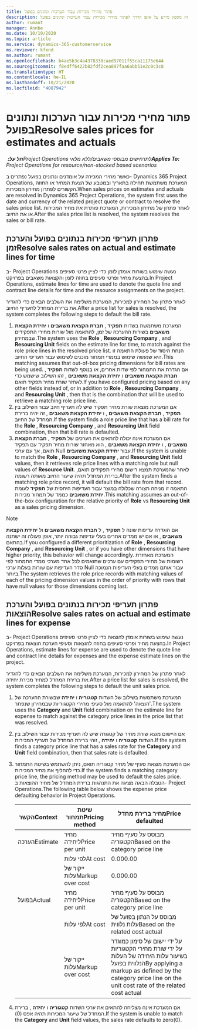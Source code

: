 ```yaml
---
title: פתור מחירי מכירות עבור הערכות ונתונים בפועל
description: נושא זה מספק מידע על אופן הדרך לפתור מחירי מכירות עבור הערכות ונתונים בפועל.
author: rumant
manager: Annbe
ms.date: 10/19/2020
ms.topic: article
ms.service: dynamics-365-customerservice
ms.reviewer: kfend
ms.author: rumant
ms.openlocfilehash: b4ae5b3c4a4378330caed97011f55ca11175e644
ms.sourcegitcommit: f8edff6422b82fdf2cea897faa6abb51e2c0c3c8
ms.translationtype: HT
ms.contentlocale: he-IL
ms.lasthandoff: 10/21/2020
ms.locfileid: "4087942"
---
```

# <a name="resolve-sales-prices-for-estimates-and-actuals"></a><span data-ttu-id="7b78f-103">פתור מחירי מכירות עבור הערכות ונתונים בפועל</span><span class="sxs-lookup"><span data-stu-id="7b78f-103">Resolve sales prices for estimates and actuals</span></span>

<span data-ttu-id="7b78f-104">_**חל על:** ‏Project Operations לתרחישים מבוססי משאבים/ללא מלאי_</span><span class="sxs-lookup"><span data-stu-id="7b78f-104">_**Applies To:** Project Operations for resource/non-stocked based scenarios_</span></span>

<span data-ttu-id="7b78f-105">כאשר מחירי המכירה על אומדנים ונתונים בפועל נפתרים ב- Dynamics 365 Project Operations, המערכת משתמשת תחילה בתאריך ובמטבע של הצעת המחיר או החוזה הקשורים לפתרון מחירון המכירות.</span><span class="sxs-lookup"><span data-stu-id="7b78f-105">When sales prices on estimates and actuals are resolved in Dynamics 365 Project Operations, the system first uses the date and currency of the related project quote or contract to resolve the sales price list.</span></span> <span data-ttu-id="7b78f-106">לאחר פתרון של מחירון המכירות, המערכת פותרת את מחיר המכירות או את החיוב.</span><span class="sxs-lookup"><span data-stu-id="7b78f-106">After the sales price list is resolved, the system resolves the sales or bill rate.</span></span>

## <a name="resolve-sales-rates-on-actual-and-estimate-lines-for-time"></a><span data-ttu-id="7b78f-107">פתרון תעריפי מכירות בנתונים בפועל והערכת זמן</span><span class="sxs-lookup"><span data-stu-id="7b78f-107">Resolve sales rates on actual and estimate lines for time</span></span>

<span data-ttu-id="7b78f-108">ב- Project Operations נעשה שימוש בשורות אומדן לזמן כדי לציין פרטי סעיפים בהצעת מחיר ופרטי סעיפים בחוזה לזמן והקצאות משאבים בפרויקט.</span><span class="sxs-lookup"><span data-stu-id="7b78f-108">In Project Operations, estimate lines for time are used to denote the quote line and contract line details for time and the resource assignments on the project.</span></span>

<span data-ttu-id="7b78f-109">לאחר פתרון של המחירון למכירות, המערכת משלימה את השלבים הבאים כדי להגדיר את ברירת המחדל לתעריף החיוב.</span><span class="sxs-lookup"><span data-stu-id="7b78f-109">After a price list for sales is resolved, the system completes the following steps to default the bill rate.</span></span>

1. <span data-ttu-id="7b78f-110">המערכת משתמשת בשדות **תפקיד** , **חברת הקצאת משאבים** ו **יחידת הקצאת משאבים** בשורות ההערכה של זמן, להתאמה מול שורות מחירי התפקידים שבמחירון.</span><span class="sxs-lookup"><span data-stu-id="7b78f-110">The system uses the **Role** , **Resourcing Company** , and **Resourcing Unit** fields on the estimate line for time, to match against the role price lines in the resolved price list.</span></span> <span data-ttu-id="7b78f-111">הנחת היסוד של פעולת התאמה זו היא שנעשה שימוש בממדי תמחור מוכנים לשימוש עבור תעריפי החיוב.</span><span class="sxs-lookup"><span data-stu-id="7b78f-111">This matching assumes that out-of-box pricing dimensions for bill rates are being used.</span></span> <span data-ttu-id="7b78f-112">אם הגדרת את התמחור לפי שדות אחרים, או בנוסף לשדות **תפקיד** , **חברת הקצאת משאבים** ו **יחידת הקצאת משאבים** , זהו השילוב שישמש כדי לאחזר שורת מחיר תפקיד תואם.</span><span class="sxs-lookup"><span data-stu-id="7b78f-112">If you have configured pricing based on any other fields instead of, or in addition to **Role** , **Resourcing Company** , and **Resourcing Unit** , then that is the combination that will be used to retrieve a matching role price line.</span></span>
2. <span data-ttu-id="7b78f-113">אם המערכת מוצאת שורת מחיר תפקיד שיש לה תעריף חיוב עבור השילוב בין **תפקיד** , **חברת הקצאת משאבים** , ו **יחידת הקצאת משאבים** , זה יהיה ברירת המחדל של החיוב.</span><span class="sxs-lookup"><span data-stu-id="7b78f-113">If the system finds a role price line that has a bill rate for the **Role** , **Resourcing Company** , and **Resourcing Unit** field combination, then that bill rate is defaulted.</span></span>
3. <span data-ttu-id="7b78f-114">אם המערכת אינה יכולה להתאים את הערכים של **תפקיד** , **חברת הקצאת משאבים** , ו **יחידת הקצאת משאבים** , הוא מאחזר שורות מחיר תפקיד עם תפקיד תואם, אך עם ערכי Null עבור **יחידת הקצאת משאבים**.</span><span class="sxs-lookup"><span data-stu-id="7b78f-114">If the system is unable to match the **Role** , **Resourcing Company** , and **Resourcing Unit** field values, then it retrieves role price lines with a matching role but null values of **Resource Unit**.</span></span> <span data-ttu-id="7b78f-115">לאחר שהמערכת תמצא רישום מחירי תפקידים תואם, ברירת המחדל תהיה שיעור החיוב מאותה רשומה.</span><span class="sxs-lookup"><span data-stu-id="7b78f-115">After the system finds a matching role price record, it will default the bill rate from that record.</span></span> <span data-ttu-id="7b78f-116">התאמה זו מניחה תצורה שכלולה במוצר עבור העדיפות היחסית של **תפקיד** לעומת **יחידת משאבים** כממד של תמחור מכירות.</span><span class="sxs-lookup"><span data-stu-id="7b78f-116">This matching assumes an out-of-the-box configuration for the relative priority of **Role** vs **Resourcing Unit** as a sales pricing dimension.</span></span>

> [!NOTE]
> <span data-ttu-id="7b78f-117">אם הוגדרה עדיפות שונה ל **תפקיד** , ל **חברת הקצאת משאבים** ול **יחידת הקצאת משאבים** , או אם יש ממדים אחרים בעלי עדיפות גבוהה יותר, אופן פעולה זה ישתנה בהתאם.</span><span class="sxs-lookup"><span data-stu-id="7b78f-117">If you configured a different prioritization of **Role** , **Resourcing Company** , and **Resourcing Unit** , or if you have other dimensions that have higher priority, this behavior will change accordingly.</span></span> <span data-ttu-id="7b78f-118">המערכת מאחזרת רשומות של מחירי תפקידים עם ערכים שתואמים לכל אחד מערכי ממדי התמחור לפי סדר העדיפות עם שורות בעלות ערכי Null עבור אותם ממדים בעלי העדיפות הנמוכה ביותר.</span><span class="sxs-lookup"><span data-stu-id="7b78f-118">The system retrieves the role price records with matching values of each of the pricing dimension values in the order of priority with rows that have null values for those dimensions coming last.</span></span>

## <a name="resolve-sales-rates-on-actual-and-estimate-lines-for-expense"></a><span data-ttu-id="7b78f-119">פתרון תעריפי מכירות בנתונים בפועל והערכת הוצאות</span><span class="sxs-lookup"><span data-stu-id="7b78f-119">Resolve sales rates on actual and estimate lines for expense</span></span>

<span data-ttu-id="7b78f-120">ב- Project Operations נעשה שימוש בשורות אומדן להוצאה כדי לציין פרטי סעיפים בהצעת מחיר ופרטי סעיפים בחוזה להוצאות וסעיפי הערכת הוצאות בפרויקט.</span><span class="sxs-lookup"><span data-stu-id="7b78f-120">In Project Operations, estimate lines for expense are used to denote the quote line and contract line details for expenses and the expense estimate lines on the project.</span></span>

<span data-ttu-id="7b78f-121">לאחר פתרון של המחירון למכירות, המערכת משלימה את השלבים הבאים כדי להגדיר את ברירת המחדל למחיר מכירת יחידה.</span><span class="sxs-lookup"><span data-stu-id="7b78f-121">After a price list for sales is resolved, the system completes the following steps to default the unit sales price.</span></span>

1. <span data-ttu-id="7b78f-122">המערכת משתמשת בשילוב של השדות **קטגוריה** ו **יחידה** שבשורת ההערכה של 'הוצאה' להתאמה מול סעיפי מחירי הקטגוריות שבמחירון שנפתר.</span><span class="sxs-lookup"><span data-stu-id="7b78f-122">The system uses the **Category** and **Unit** field combination on the estimate line for expense to match against the category price lines in the price list that was resolved.</span></span>
2. <span data-ttu-id="7b78f-123">אם היישום מוצא שורת מחיר של קטגורה שיש לה תעריף מכירות עבור השילוב בין השדות **קטגוריה** ו **יחידה** , זוהי ברירת המחדל של תעריף המכירות.</span><span class="sxs-lookup"><span data-stu-id="7b78f-123">If the system finds a category price line that has a sales rate for the **Category** and **Unit** field combination, then that sales rate is defaulted.</span></span>
3. <span data-ttu-id="7b78f-124">אם המערכת מוצאת סעיף של מחיר קטגוריה תואם, ניתן להשתמש בשיטת התמחור כדי להחליף את מחיר המכירות.</span><span class="sxs-lookup"><span data-stu-id="7b78f-124">If the system finds a matching category price line, the pricing method may be used to default the sales price.</span></span> <span data-ttu-id="7b78f-125">הטבלה הבאה מציגה את התנהגות ברירת המחדל של מחיר ההוצאות ב- Project Operations.</span><span class="sxs-lookup"><span data-stu-id="7b78f-125">The following table below shows the expense price defaulting behavior in Project Operations.</span></span>

    | <span data-ttu-id="7b78f-126">הקשר</span><span class="sxs-lookup"><span data-stu-id="7b78f-126">Context</span></span> | <span data-ttu-id="7b78f-127">שיטת תמחור</span><span class="sxs-lookup"><span data-stu-id="7b78f-127">Pricing method</span></span> | <span data-ttu-id="7b78f-128">מחיר ברירת מחדל</span><span class="sxs-lookup"><span data-stu-id="7b78f-128">Price defaulted</span></span> |
    | --- | --- | --- |
    | <span data-ttu-id="7b78f-129">הערכה</span><span class="sxs-lookup"><span data-stu-id="7b78f-129">Estimate</span></span> | <span data-ttu-id="7b78f-130">מחיר ליחידה</span><span class="sxs-lookup"><span data-stu-id="7b78f-130">Price per unit</span></span> | <span data-ttu-id="7b78f-131">מבוסס על סעיף מחיר הקטגוריה</span><span class="sxs-lookup"><span data-stu-id="7b78f-131">Based on the category price line</span></span> |
    | &nbsp; | <span data-ttu-id="7b78f-132">לפי עלות</span><span class="sxs-lookup"><span data-stu-id="7b78f-132">At cost</span></span> | <span data-ttu-id="7b78f-133">0.00</span><span class="sxs-lookup"><span data-stu-id="7b78f-133">0.00</span></span> |
    | &nbsp; | <span data-ttu-id="7b78f-134">ייקור של עלות</span><span class="sxs-lookup"><span data-stu-id="7b78f-134">Markup over cost</span></span> | <span data-ttu-id="7b78f-135">0.00</span><span class="sxs-lookup"><span data-stu-id="7b78f-135">0.00</span></span> |
    | <span data-ttu-id="7b78f-136">בפועל</span><span class="sxs-lookup"><span data-stu-id="7b78f-136">Actual</span></span> | <span data-ttu-id="7b78f-137">מחיר ליחידה</span><span class="sxs-lookup"><span data-stu-id="7b78f-137">Price per unit</span></span> | <span data-ttu-id="7b78f-138">מבוסס על סעיף מחיר הקטגוריה</span><span class="sxs-lookup"><span data-stu-id="7b78f-138">Based on the category price line</span></span> |
    | &nbsp; | <span data-ttu-id="7b78f-139">לפי עלות</span><span class="sxs-lookup"><span data-stu-id="7b78f-139">At cost</span></span> | <span data-ttu-id="7b78f-140">מבוסס על הנתון בפועל של עלות נלווית</span><span class="sxs-lookup"><span data-stu-id="7b78f-140">Based on the related cost actual</span></span> |
    | &nbsp; | <span data-ttu-id="7b78f-141">ייקור של עלות</span><span class="sxs-lookup"><span data-stu-id="7b78f-141">Markup over cost</span></span> | <span data-ttu-id="7b78f-142">על ידי יישום של סימון כמוגדר על ידי שורת מחירי הקטגוריות בשיעור עלות היחידה של העלות הנלווית בפועל</span><span class="sxs-lookup"><span data-stu-id="7b78f-142">By applying a markup as defined by the category price line on the unit cost rate of the related cost actual</span></span> |

4. <span data-ttu-id="7b78f-143">אם המערכת אינה מצליחה להתאים את ערכי השדות **קטגוריה** ו **יחידה** , ברירת המחדל של שיעור המכירות תהיה אפס (0).</span><span class="sxs-lookup"><span data-stu-id="7b78f-143">If the system is unable to match the **Category** and **Unit** field values, the sales rate defaults to zero(0).</span></span>
